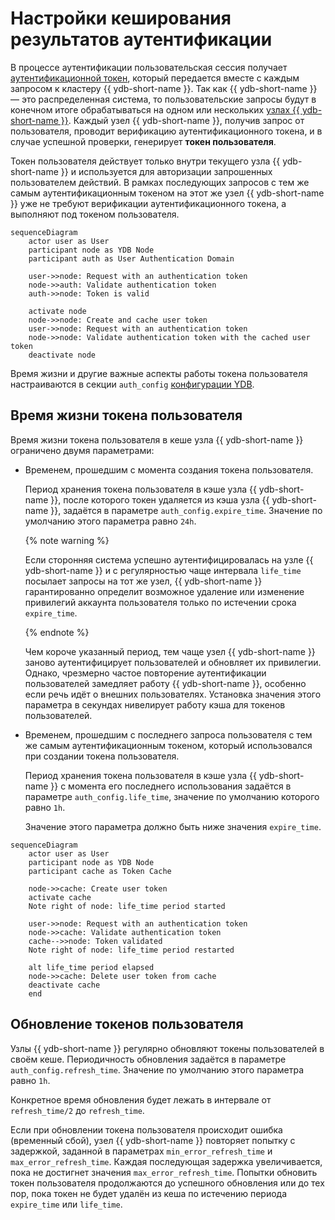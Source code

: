 # Настройки кеширования результатов аутентификации

В процессе аутентификации пользовательская сессия получает [аутентификационной токен](../concepts/glossary.md#auth-token), который передается вместе с каждым запросом к кластеру {{ ydb-short-name }}. Так как {{ ydb-short-name }} — это распределенная система, то пользовательские запросы будут в конечном итоге обрабатываться на одном или нескольких [узлах {{ ydb-short-name }}](../concepts/glossary.md#node). Каждый узел {{ ydb-short-name }}, получив запрос от пользователя, проводит верификацию аутентификационного токена, и в случае успешной проверки, генерирует **токен пользователя**.

Токен пользователя действует только внутри текущего узла {{ ydb-short-name }} и используется для авторизации запрошенных пользователем действий. В рамках последующих запросов с тем же самым аутентификационным токеном на этот же узел {{ ydb-short-name }} уже не требуют верификации аутентификационного токена, а выполняют под токеном пользователя.

```mermaid
sequenceDiagram
    actor user as User
    participant node as YDB Node
    participant auth as User Authentication Domain

    user->>node: Request with an authentication token
    node->>auth: Validate authentication token
    auth->>node: Token is valid

    activate node
    node->>node: Create and cache user token
    user->>node: Request with an authentication token
    node->>node: Validate authentication token with the cached user token
    deactivate node
```

Время жизни и другие важные аспекты работы токена пользователя настраиваются в секции `auth_config` [конфигурации YDB](../reference/configuration/auth_config.md#caching-auth-results).

## Время жизни токена пользователя

Время жизни токена пользователя в кеше узла {{ ydb-short-name }} ограничено двумя параметрами:

- Временем, прошедшим с момента создания токена пользователя.

    Период хранения токена пользователя в кэше узла {{ ydb-short-name }}, после которого токен удаляется из кэша узла {{ ydb-short-name }}, задаётся в параметре `auth_config.expire_time`. Значение по умолчанию этого параметра равно `24h`.

    {% note warning %}

    Если сторонняя система успешно аутентифицировалась на узле {{ ydb-short-name }} и с регулярностью чаще интервала `life_time` посылает запросы на тот же узел, {{ ydb-short-name }} гарантированно определит возможное удаление или изменение привилегий аккаунта пользователя только по истечении срока `expire_time`.

    {% endnote %}

    Чем короче указанный период, тем чаще узел {{ ydb-short-name }} заново аутентифицирует пользователей и обновляет их привилегии. Однако, чрезмерно частое повторение аутентификации пользователей замедляет работу {{ ydb-short-name }}, особенно если речь идёт о внешних пользователях. Установка значения этого параметра в секундах нивелирует работу кэша для токенов пользователей.

- Временем, прошедшим с последнего запроса пользователя с тем же самым аутентификационным токеном, который использовался при создании токена пользователя.

    Период хранения токена пользователя в кэше узла {{ ydb-short-name }} с момента его последнего использования задаётся в параметре `auth_config.life_time`, значение по умолчанию которого равно `1h`.

    Значение этого параметра должно быть ниже значения `expire_time`.

```mermaid
sequenceDiagram
    actor user as User
    participant node as YDB Node
    participant cache as Token Cache

    node->>cache: Create user token
    activate cache
    Note right of node: life_time period started

    user->>node: Request with an authentication token
    node->>cache: Validate authentication token
    cache-->>node: Token validated
    Note right of node: life_time period restarted

    alt life_time period elapsed
    node->>cache: Delete user token from cache
    deactivate cache
    end
```

## Обновление токенов пользователя

Узлы {{ ydb-short-name }} регулярно обновляют токены пользователей в своём кеше. Периодичность обновления задаётся в параметре `auth_config.refresh_time`. Значение по умолчанию этого параметра равно `1h`.

Конкретное время обновления будет лежать в интервале от `refresh_time/2` до `refresh_time`.

Если при обновлении токена пользователя происходит ошибка (временный сбой), узел {{ ydb-short-name }} повторяет попытку с задержкой, заданной в параметрах `min_error_refresh_time` и `max_error_refresh_time`. Каждая последующая задержка увеличивается, пока не достигнет значения `max_error_refresh_time`. Попытки обновить токен пользователя продолжаются до успешного обновления или до тех пор, пока токен не будет удалён из кеша по истечению периода `expire_time` или `life_time`.